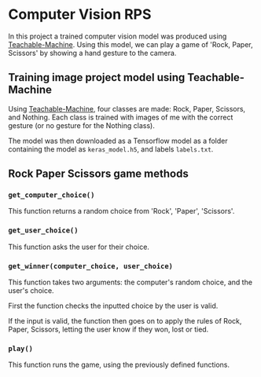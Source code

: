 # Computer Vision RPS
In this project a trained computer vision model was produced using [Teachable-Machine](https://teachablemachine.withgoogle.com/). Using this model, we can play a game of 'Rock, Paper, Scissors' by showing a hand gesture to the camera.

## Training image project model using Teachable-Machine
Using [Teachable-Machine](https://teachablemachine.withgoogle.com/), four classes are made: Rock, Paper, Scissors, and Nothing. Each class is trained with images of me with the correct gesture (or no gesture for the Nothing class).

The model was then downloaded as a Tensorflow model as a folder containing the model as  `keras_model.h5`,  and labels `labels.txt`.

## Rock Paper Scissors game methods

### `get_computer_choice()`
This function returns a random choice from 'Rock', 'Paper', 'Scissors'.

### `get_user_choice()`
This function asks the user for their choice.

### `get_winner(computer_choice, user_choice)`
This function takes two arguments: the computer's random choice, and the user's choice.

First the function checks the inputted choice by the user is valid. 

If the input is valid, the function then goes on to apply the rules of Rock, Paper, Scissors, letting the user know if they won, lost or tied.

### `play()`
This function runs the game, using the previously defined functions.

